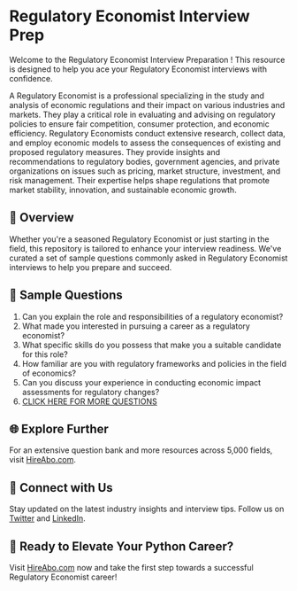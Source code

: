 # Regulatory Economist Interview Prep

Welcome to the Regulatory Economist Interview Preparation ! This resource is designed to help you ace your Regulatory Economist interviews with confidence.

A Regulatory Economist is a professional specializing in the study and analysis of economic regulations and their impact on various industries and markets. They play a critical role in evaluating and advising on regulatory policies to ensure fair competition, consumer protection, and economic efficiency. Regulatory Economists conduct extensive research, collect data, and employ economic models to assess the consequences of existing and proposed regulatory measures. They provide insights and recommendations to regulatory bodies, government agencies, and private organizations on issues such as pricing, market structure, investment, and risk management. Their expertise helps shape regulations that promote market stability, innovation, and sustainable economic growth.

## 🚀 Overview

Whether you're a seasoned Regulatory Economist or just starting in the field, this repository is tailored to enhance your interview readiness. We've curated a set of sample questions commonly asked in Regulatory Economist interviews to help you prepare and succeed.

## 📝 Sample Questions

1. Can you explain the role and responsibilities of a regulatory economist?
2. What made you interested in pursuing a career as a regulatory economist?
3. What specific skills do you possess that make you a suitable candidate for this role?
4. How familiar are you with regulatory frameworks and policies in the field of economics?
5. Can you discuss your experience in conducting economic impact assessments for regulatory changes?
6. [CLICK HERE FOR MORE QUESTIONS](https://hireabo.com/job/7_4_41/Regulatory%20Economist)

## 🌐 Explore Further

For an extensive question bank and more resources across 5,000 fields, visit [HireAbo.com](https://www.hireabo.com).

## 📱 Connect with Us

Stay updated on the latest industry insights and interview tips. Follow us on [Twitter](https://twitter.com/hireabo) and [LinkedIn](https://www.linkedin.com/in/hire-abo-3609972a8/).

## 🚀 Ready to Elevate Your Python Career?

Visit [HireAbo.com](https://www.hireabo.com) now and take the first step towards a successful Regulatory Economist career!